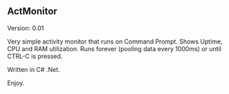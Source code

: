 ## ActMonitor

Version: 0.01

Very simple activity monitor that runs on Command Prompt.
Shows Uptime, CPU and RAM utilization.
Runs forever (pooling data every 1000ms) or until CTRL-C is pressed.

Written in C# .Net.

Enjoy.